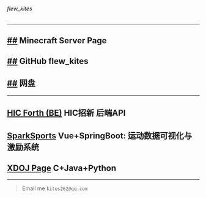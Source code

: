 ###### *flew_kites*

___

## [##](https://kites.cc/mc/) Minecraft Server Page

## [##](https://github.com/kites262/) GitHub flew_kites

## [##](http://kites.cc/rom/) 网盘

___

## [HIC Forth (BE)](https://github.com/XDHIC/HICForth2024-BE) HIC招新 后端API

## [SparkSports](https://kites.cc/u/spark) Vue+SpringBoot: 运动数据可视化与激励系统

## [XDOJ Page](http://kites.cc/xdoj/) C+Java+Python

___

> Email me `kites262@qq.com`